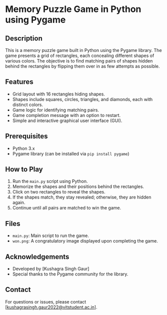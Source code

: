 # Memory Puzzle Game in Python using Pygame

## Description

This is a memory puzzle game built in Python using the Pygame library. The game presents a grid of rectangles, each concealing different shapes of various colors. The objective is to find matching pairs of shapes hidden behind the rectangles by flipping them over in as few attempts as possible.

## Features

- Grid layout with 16 rectangles hiding shapes.
- Shapes include squares, circles, triangles, and diamonds, each with distinct colors.
- Game logic for identifying matching pairs.
- Game completion message with an option to restart.
- Simple and interactive graphical user interface (GUI).

## Prerequisites

- Python 3.x
- Pygame library (can be installed via `pip install pygame`)

## How to Play

1. Run the `main.py` script using Python.
2. Memorize the shapes and their positions behind the rectangles.
3. Click on two rectangles to reveal the shapes.
4. If the shapes match, they stay revealed; otherwise, they are hidden again.
5. Continue until all pairs are matched to win the game.

## Files

- `main.py`: Main script to run the game.
- `won.png`: A congratulatory image displayed upon completing the game.

## Acknowledgements

- Developed by [Kushagra Singh Gaur]
- Special thanks to the Pygame community for the library.

## Contact

For questions or issues, please contact [kushagrasingh.gaur2022@vitstudent.ac.in].

